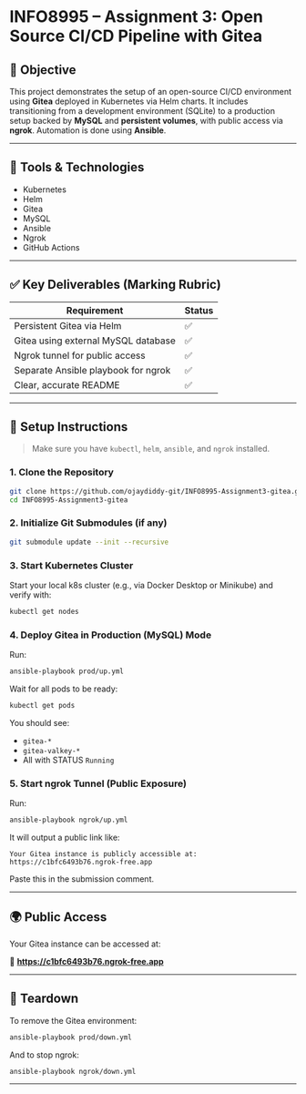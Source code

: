 # INFO8995 – Assignment 3: Open Source CI/CD Pipeline with Gitea

## 📌 Objective

This project demonstrates the setup of an open-source CI/CD environment using **Gitea** deployed in Kubernetes via Helm charts. It includes transitioning from a development environment (SQLite) to a production setup backed by **MySQL** and **persistent volumes**, with public access via **ngrok**. Automation is done using **Ansible**.

---

## 🧰 Tools & Technologies

- Kubernetes
- Helm
- Gitea
- MySQL
- Ansible
- Ngrok
- GitHub Actions

---

## ✅ Key Deliverables (Marking Rubric)

| Requirement                                                | Status |
|------------------------------------------------------------|--------|
| Persistent Gitea via Helm                                  | ✅     |
| Gitea using external MySQL database                        | ✅     |
| Ngrok tunnel for public access                             | ✅     |
| Separate Ansible playbook for ngrok                        | ✅     |
| Clear, accurate README                                     | ✅     |

---

## 🚀 Setup Instructions

> Make sure you have `kubectl`, `helm`, `ansible`, and `ngrok` installed.

### 1. Clone the Repository

```bash
git clone https://github.com/ojaydiddy-git/INFO8995-Assignment3-gitea.git
cd INFO8995-Assignment3-gitea
```

### 2. Initialize Git Submodules (if any)

```bash
git submodule update --init --recursive
```

### 3. Start Kubernetes Cluster

Start your local k8s cluster (e.g., via Docker Desktop or Minikube) and verify with:

```bash
kubectl get nodes
```

### 4. Deploy Gitea in Production (MySQL) Mode

Run:

```bash
ansible-playbook prod/up.yml
```

Wait for all pods to be ready:

```bash
kubectl get pods
```

You should see:
- `gitea-*`
- `gitea-valkey-*`
- All with STATUS `Running`

### 5. Start ngrok Tunnel (Public Exposure)

Run:

```bash
ansible-playbook ngrok/up.yml
```

It will output a public link like:

```
Your Gitea instance is publicly accessible at: https://c1bfc6493b76.ngrok-free.app
```

Paste this in the submission comment.

---

## 🌍 Public Access

Your Gitea instance can be accessed at:

🔗 **https://c1bfc6493b76.ngrok-free.app**

---

## 🔄 Teardown

To remove the Gitea environment:

```bash
ansible-playbook prod/down.yml
```

And to stop ngrok:

```bash
ansible-playbook ngrok/down.yml
```

---
















